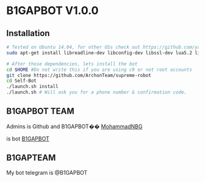B1GAPBOT V1.0.0
============

Installation
------------
```bash
# Tested on Ubuntu 14.04, for other OSs check out https://github.com/yagop/telegram-bot/wiki/Installation
sudo apt-get install libreadline-dev libconfig-dev libssl-dev lua5.2 liblua5.2-dev libevent-dev make unzip git redis-server g++ libjansson-dev libpython-dev expat libexpat1-dev
```

```bash
# After those dependencies, lets install the bot
cd $HOME #Do not write this if you are using c9 or not root accounts
git clone https://github.com/ArchonTeam/supreme-robot
cd Self-Bot
./launch.sh install
./launch.sh # Will ask you for a phone number & confirmation code.
```

B1GAPBOT TEAM
-----------------
Admins is Github and B1GAPBOT��
[MohammadNBG](http://telegram.me/Mohammad_NBG)<br>

is bot
[B1GAPBOT](http://telegram.me/B1GAPBOT)<br>

B1GAPTEAM
-----------------

My bot telegram is @B1GAPBOT 

